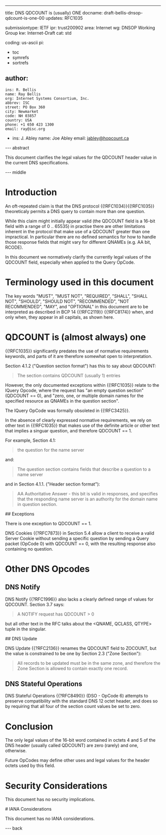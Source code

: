 ---
title: DNS QDCOUNT is (usually) ONE
docname: draft-bellis-dnsop-qdcount-is-one-00
updates: RFC1035

submissiontype: IETF
ipr: trust200902
area: Internet
wg: DNSOP Working Group
kw: Internet-Draft
cat: std

coding: us-ascii
pi:
  - toc
  - symrefs
  - sortrefs

author:
  -
    ins: R. Bellis
    name: Ray Bellis
    org: Internet Systems Consortium, Inc.
    abbrev: ISC
    street: PO Box 360
    city: Newmarket
    code: NH 03857
    country: USA
    phone: +1 650 423 1300
    email: ray@isc.org
  -
    ins: J. Abley
    name: Joe Abley
    email: jabley@hopcount.ca

--- abstract

This document clarifies the legal values for the QDCOUNT header
value in the current DNS specifications.

--- middle

# Introduction

An oft-repeated claim is that the DNS protocol {{!RFC1034}}{{!RFC1035}}
theoreticaly permits a DNS query to contain more than one question.

While this claim might initially appear valid (the QDCOUNT field is a
16-bit field with a range of 0 .. 65535) in practise there are other
limitations inherent in the protocol that make use of a QDCOUNT greater
than one impractical.  In particular there are no defined semantics for
how to handle those response fields that might vary for different QNAMEs
(e.g. AA bit, RCODE).

In this document we normatively clarify the currently legal values of
the QDCOUNT field, especially when applied to the Query OpCode.

# Terminology used in this document

The key words "MUST", "MUST NOT", "REQUIRED", "SHALL", "SHALL NOT",
"SHOULD", "SHOULD NOT", "RECOMMENDED", "NOT RECOMMENDED", "MAY", and
"OPTIONAL" in this document are to be interpreted as described in BCP 14
{{!RFC2119}} {{!RFC8174}} when, and only when, they appear in all
capitals, as shown here.

# QDCOUNT is (almost always) one

{{!RFC1035}} significantly predates the use of normative requirements
keywords, and parts of it are therefore somewhat open to interpretation.

Section 4.1.2 ("Question section format") has this to say about QDCOUNT:

> The section contains QDCOUNT (usually 1) entries

However, the only documented exceptions within {{!RFC1035}} relate to
the IQuery Opcode, where the request has "an empty question section"
(QDCOUNT == 0), and "zero, one, or multiple domain names for the
specified resource as QNAMEs in the question section".

The IQuery OpCode was formally obsoleted in {{!RFC3425}}.

In the absence of clearly expressed normative requirements, we rely on
other text in {{!RFC1035}} that makes use of the definite article or
other text that implies a singuar question, and therefore QDCOUNT == 1.

For example, Section 4.1:

> the question for the name server

and:

> The question section contains fields that describe a question to a
> name server

and in Section 4.1.1. ("Header section format"):

> AA Authoritative Answer - this bit is valid in responses,
>    and specifies that the responding name server is an
>    authority for the domain name in question section.

## Exceptions

There is one exception to QDCOUNT == 1.

DNS Cookies {{?RFC7873}} in Section 5.4 allow a client to receive a
valid Server Cookie without sending a specific question by sending a
Query packet (OpCode 0) with QDCOUNT == 0, with the resulting response
also containing no question.

# Other DNS Opcodes

## DNS Notify

DNS Notify {{?RFC1996}} also lacks a clearly defined range of values
for QDCOUNT.  Section 3.7 says:

> A NOTIFY request has QDCOUNT > 0

but all other text in the RFC talks about the <QNAME, QCLASS, QTYPE>
tuple in the singular.

## DNS Update

DNS Update {{?RFC2136}} renames the QDCOUNT field to ZOCOUNT, but the
value is constrained to be one by Section 2.3 ("Zone Section"):

> All records to be updated must be in the same zone, and therefore the
> Zone Section is allowed to contain exactly one record.

## DNS Stateful Operations

DNS Stateful Operations {{?RFC8490}} (DSO - OpCode 6) attempts to
preserve compatibility with the standard DNS 12 octet header, and does
so by requiring that all four of the section count values be set to
zero.

# Conclusion

The only legal values of the 16-bit word contained in octets 4 and 5 of
the DNS header (usually called QDCOUNT) are zero (rarely) and one,
otherwise.

Future OpCodes may define other uses and legal values for the header
octets used by this field.

# Security Considerations

This document has no security implications.

# IANA Considerations

This document has no IANA considerations.

--- back
